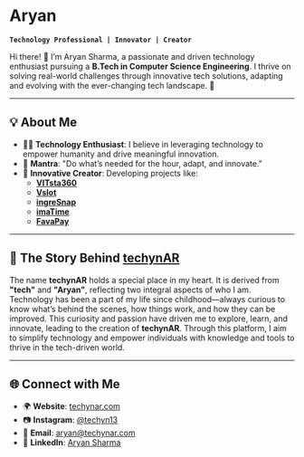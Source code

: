 # Aryan

**`Technology Professional | Innovator | Creator`**

Hi there! 👋 I’m Aryan Sharma, a passionate and driven technology enthusiast pursuing a **B.Tech in Computer Science Engineering**. I thrive on solving real-world challenges through innovative tech solutions, adapting and evolving with the ever-changing tech landscape. 🚀

---

## 💡 About Me

- 👨‍💻 **Technology Enthusiast**: I believe in leveraging technology to empower humanity and drive meaningful innovation.
- 🔗 **Mantra**: "Do what’s needed for the hour, adapt, and innovate."
- 📱 **Innovative Creator**: Developing projects like:
  - [**VITsta360**](https://vitsta360.techynar.com)
  - [**Vslot**](https://vslot.techynar.com)
  - [**ingreSnap**](https://ingresnap.techynar.com)
  - [**imaTime**](https://imatime.techynar.com)
  - [**FavaPay**](https://favapay.techynar.com)

---

## 🌟 The Story Behind [**techynAR**](https://techynar.com)

The name **techynAR** holds a special place in my heart. It is derived from **"tech"** and **"Aryan"**, reflecting two integral aspects of who I am. Technology has been a part of my life since childhood—always curious to know what’s behind the scenes, how things work, and how they can be improved. This curiosity and passion have driven me to explore, learn, and innovate, leading to the creation of **techynAR**. Through this platform, I aim to simplify technology and empower individuals with knowledge and tools to thrive in the tech-driven world.

---

## 🌐 Connect with Me

- 🌍 **Website**: [techynar.com](https://techynar.com)
- 📷 **Instagram**: [@techyn13](https://www.instagram.com/techyn13/)
- 📧 **Email**: [aryan@techynar.com](mailto:aryan@techynar.com)
- 💼 **LinkedIn**: [Aryan Sharma](https://www.linkedin.com/in/aryan-sharma-techynar)
